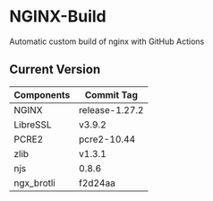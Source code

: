 # NGINX-Build
Automatic custom build of nginx with GitHub Actions

## Current Version
| Components | Commit Tag |
|--|--|
| NGINX | release-1.27.2 |
| LibreSSL | v3.9.2 |
| PCRE2 | pcre2-10.44 |
| zlib | v1.3.1 |
| njs | 0.8.6 |
| ngx_brotli | f2d24aa |
